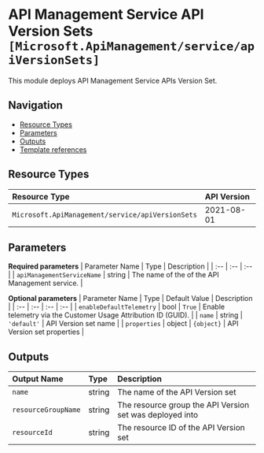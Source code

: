 # API Management Service API Version Sets `[Microsoft.ApiManagement/service/apiVersionSets]`

This module deploys API Management Service APIs Version Set.

## Navigation

- [Resource Types](#Resource-Types)
- [Parameters](#Parameters)
- [Outputs](#Outputs)
- [Template references](#Template-references)

## Resource Types

| Resource Type | API Version |
| :-- | :-- |
| `Microsoft.ApiManagement/service/apiVersionSets` | 2021-08-01 |

## Parameters

**Required parameters**
| Parameter Name | Type | Description |
| :-- | :-- | :-- |
| `apiManagementServiceName` | string | The name of the of the API Management service. |

**Optional parameters**
| Parameter Name | Type | Default Value | Description |
| :-- | :-- | :-- | :-- |
| `enableDefaultTelemetry` | bool | `True` | Enable telemetry via the Customer Usage Attribution ID (GUID). |
| `name` | string | `'default'` | API Version set name |
| `properties` | object | `{object}` | API Version set properties |


## Outputs

| Output Name | Type | Description |
| :-- | :-- | :-- |
| `name` | string | The name of the API Version set |
| `resourceGroupName` | string | The resource group the API Version set was deployed into |
| `resourceId` | string | The resource ID of the API Version set |


